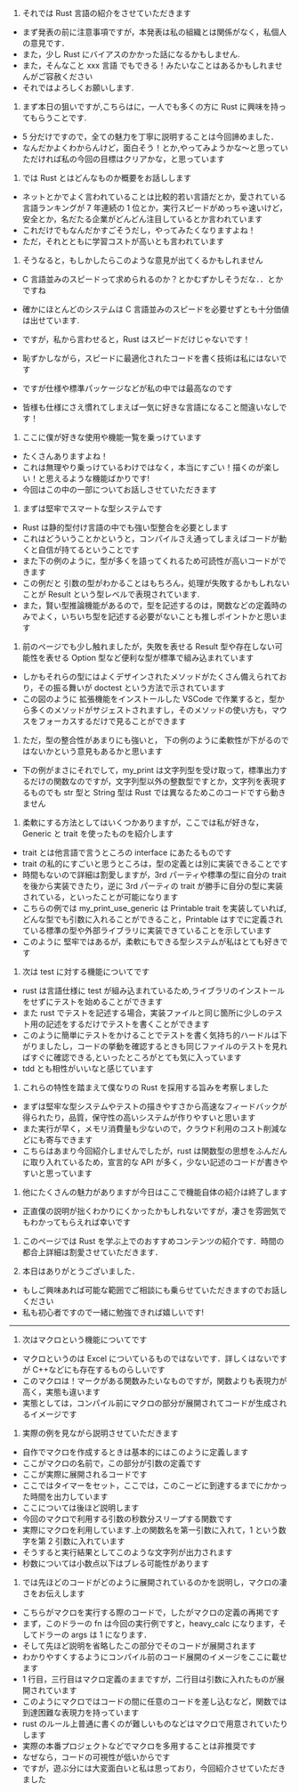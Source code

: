 1. それでは Rust 言語の紹介をさせていただきます

- まず発表の前に注意事項ですが，本発表は私の組織とは関係がなく，私個人の意見です．
- また，少し Rust にバイアスのかかった話になるかもしません.
- また，そんなこと xxx 言語 でもできる！みたいなことはあるかもしれませんがご容赦ください
- それではよろしくお願いします.

1. まず本日の狙いですが,こちらはに，一人でも多くの方に Rust に興味を持ってもらうことです.

- 5 分だけですので，全ての魅力を丁寧に説明することは今回諦めました．
- なんだかよくわからんけど，面白そう！とか,やってみようかな〜と思っていただければ私の今回の目標はクリアかな，と思っています

1. では Rust とはどんなものか概要をお話しします

- ネットとかでよく言われていることは比較的若い言語だとか，愛されている言語ランキングが 7 年連続の 1 位とか，実行スピードがめっちゃ速いけど，安全とか，名だたる企業がどんどん注目しているとか言われています
- これだけでもなんだかすごそうだし，やってみたくなりますよね！
- ただ，それとともに学習コストが高いとも言われています

1. そうなると，もしかしたらこのような意見が出てくるかもしれません

- C 言語並みのスピードって求められるのか？とかむずかしそうだな．．とかですね
- 確かにほとんどのシステムは C 言語並みのスピードを必要せずとも十分価値は出せています.

- ですが，私から言わせると，Rust はスピードだけじゃないです！
- 恥ずかしながら，スピードに最適化されたコードを書く技術は私にはないです
- ですが仕様や標準パッケージなどが私の中では最高なのです
- 皆様も仕様にさえ慣れてしまえば一気に好きな言語になること間違いなしです！

1. ここに僕が好きな使用や機能一覧を乗っけています

- たくさんありますよね！
- これは無理やり乗っけているわけではなく，本当にすごい！描くのが楽しい！と思えるような機能ばかりです!
- 今回はこの中の一部についてお話しさせていただきます

1. まずは堅牢でスマートな型システムです

- Rust は静的型付け言語の中でも強い型整合を必要とします
- これはどういうことかというと，コンパイルさえ通ってしまえばコードが動くと自信が持てるということです
- また下の例のように，型が多くを語ってくれるため可読性が高いコードができます
- この例だと 引数の型がわかることはもちろん，処理が失敗するかもしれないことが Result という型レベルで表現されています.
- また，賢い型推論機能があるので，型を記述するのは，関数などの定義時のみでよく，いちいち型を記述する必要がないことも推しポイントかと思います

1. 前のページでも少し触れましたが，失敗を表せる Result 型や存在しない可能性を表せる Option 型など便利な型が標準で組み込まれています

- しかもそれらの型にはよくデザインされたメソッドがたくさん備えられており，その振る舞いが doctest という方法で示されています
- この図のように 拡張機能をインストールした VSCode で作業すると，型から多くのメソッドがサジェストされますし，そのメソッドの使い方も，マウスをフォーカスするだけで見ることができます

1. ただ，型の整合性があまりにも強いと， 下の例のように柔軟性が下がるのではないかという意見もあるかと思います

- 下の例がまさにそれでして，my_print は文字列型を受け取って，標準出力するだけの関数なのですが，文字列型以外の整数型ですとか，文字列を表現するものでも str 型と String 型は Rust では異なるためこのコードですら動きません

1. 柔軟にする方法としてはいくつかありますが，ここでは私が好きな，Generic と trait を使ったものを紹介します

- trait とは他言語で言うところの interface にあたるものです
- trait の私的にすごいと思うところは，型の定義とは別に実装できることです
- 時間もないので詳細は割愛しますが，3rd パーティや標準の型に自分の trait を後から実装できたり，逆に 3rd パーティの trait が勝手に自分の型に実装されている，といったことが可能になります
- こちらの例では my_print_use_generic は Printable trait を実装していれば,どんな型でも引数に入れることができること，Printable はすでに定義されている標準の型や外部ライブラリに実装できていることを示しています
- このように 堅牢ではあるが，柔軟にもできる型システムが私はとても好きです

1. 次は test に対する機能についてです

- rust は言語仕様に test が組み込まれているため,ライブラリのインストールをせずにテストを始めることができます
- また rust でテストを記述する場合，実装ファイルと同じ箇所に少しのテスト用の記述をするだけでテストを書くことができます
- このように簡単にテストをかけることでテストを書く気持ち的ハードルは下がりましたし，コードの挙動を確認するときも同じファイルのテストを見ればすぐに確認できる,といったところがとても気に入っています
- tdd とも相性がいいなと感じています

1. これらの特性を踏まえて僕なりの Rust を採用する旨みを考察しました

- まずは堅牢な型システムやテストの描きやすさから高速なフィードバックが得られたり，品質，保守性の高いシステムが作りやすいと思います
- また実行が早く，メモリ消費量も少ないので，クラウド利用のコスト削減などにも寄与できます
- こちらはあまり今回紹介しませんでしたが，rust は関数型の思想をふんだんに取り入れているため，宣言的な API が多く，少ない記述のコードが書きやすいと思っています

1. 他にたくさんの魅力がありますが今日はここで機能自体の紹介は終了します

- 正直僕の説明が拙くわかりにくかったかもしれないですが，凄さを雰囲気でもわかってもらえれば幸いです

1. このページでは Rust を学ぶ上でのおすすめコンテンツの紹介です．時間の都合上詳細は割愛させていただきます．

1. 本日はありがとうございました．

- もしご興味あれば可能な範囲でご相談にも乗らせていただきますのでお話しください
- 私も初心者ですので一緒に勉強できれば嬉しいです!

---

1. 次はマクロという機能についてです

- マクロというのは Excel についているものではないです．詳しくはないですが C++などにも存在するものらしいです
- このマクロは！マークがある関数みたいなものですが，関数よりも表現力が高く，実態も違います
- 実態としては，コンパイル前にマクロの部分が展開されてコードが生成されるイメージです

1. 実際の例を見ながら説明させていただきます

- 自作でマクロを作成するときは基本的にはこのように定義します
- ここがマクロの名前で，この部分が引数の定義です
- ここが実際に展開されるコードです
- ここではタイマーをセット，ここでは，このこーどに到達するまでにかかった時間を出力しています
- ここについては後ほど説明します
- 今回のマクロで利用する引数の秒数分スリープする関数です
- 実際にマクロを利用しています.上の関数名を第一引数に入れて，1 という数字を第 2 引数に入れています
- そうすると実行結果としてこのような文字列が出力されます
- 秒数については小数点以下はブレる可能性があります

1. では先ほどのコードがどのように展開されているのかを説明し，マクロの凄さをお伝えします

- こちらがマクロを実行する際のコードで，したがマクロの定義の再掲です
- まず，このドラーの fn は今回の実行例ですと，heavy_calc になります，そしてドラーの args は 1 になります．
- そして先ほど説明を省略したこの部分でそのコードが展開されます
- わかりやすくするようにコンパイル前のコード展開のイメージをここに載せます
- 1 行目，三行目はマクロ定義のままですが，二行目は引数に入れたものが展開されています
- このようにマクロではコードの間に任意のコードを差し込むなど，関数では到達困難な表現力を持っています
- rust のルール上普通に書くのが難しいものなどはマクロで用意されていたりします
- 実際の本番プロジェクトなどでマクロを多用することは非推奨です
- なぜなら，コードの可視性が低いからです
- ですが，遊ぶ分には大変面白いと私は思っており，今回紹介させていただきました
